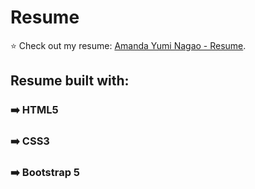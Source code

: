 # Resume

⭐ Check out my resume: [Amanda Yumi Nagao - Resume](https://amandanagao.github.io/Resume/).

## Resume built with:

### ➡️ HTML5
### ➡️ CSS3
### ➡️ Bootstrap 5
